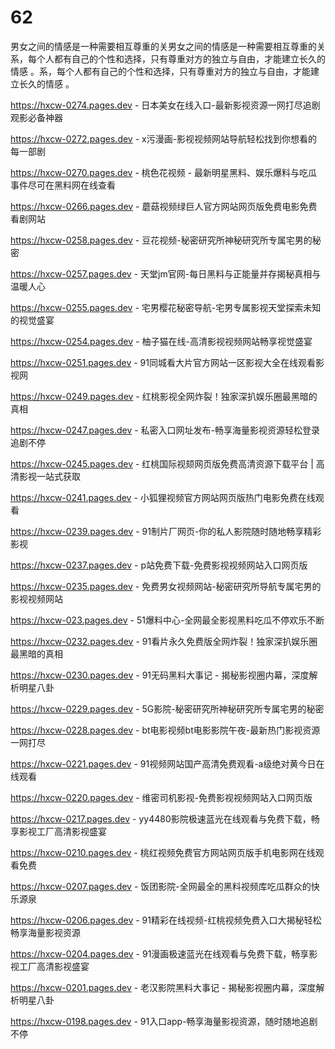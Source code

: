 # 62
男女之间的情感是一种需要相互尊重的关男女之间的情感是一种需要相互尊重的关系，每个人都有自己的个性和选择，只有尊重对方的独立与自由，才能建立长久的情感 。系，每个人都有自己的个性和选择，只有尊重对方的独立与自由，才能建立长久的情感 。

https://hxcw-0274.pages.dev - 日本美女在线入口-最新影视资源一网打尽追剧观影必备神器

https://hxcw-0272.pages.dev - x污漫画-影视视频网站导航轻松找到你想看的每一部剧

https://hxcw-0270.pages.dev - 桃色花视频 - 最新明星黑料、娱乐爆料与吃瓜事件尽可在黑料网在线查看

https://hxcw-0266.pages.dev - 蘑菇视频绿巨人官方网站网页版免费电影免费看剧网站

https://hxcw-0258.pages.dev - 豆花视频-秘密研究所神秘研究所专属宅男的秘密

https://hxcw-0257.pages.dev - 天堂jm官网-每日黑料与正能量并存揭秘真相与温暖人心

https://hxcw-0255.pages.dev - 宅男樱花秘密导航-宅男专属影视天堂探索未知的视觉盛宴

https://hxcw-0254.pages.dev - 柚子猫在线-高清影视视频网站畅享视觉盛宴

https://hxcw-0251.pages.dev - 91同城看大片官方网站一区影视大全在线观看影视网

https://hxcw-0249.pages.dev - 红桃影视全网炸裂！独家深扒娱乐圈最黑暗的真相

https://hxcw-0247.pages.dev - 私密入口网址发布-畅享海量影视资源轻松登录追剧不停

https://hxcw-0245.pages.dev - 红桃国际视颏网页版免费高清资源下载平台 | 高清影视一站式获取

https://hxcw-0241.pages.dev - 小狐狸视频官方网站网页版热门电影免费在线观看

https://hxcw-0239.pages.dev - 91制片厂网页-你的私人影院随时随地畅享精彩影视

https://hxcw-0237.pages.dev - p站免费下载-免费影视视频网站入口网页版

https://hxcw-0235.pages.dev - 免费男女视频网站-秘密研究所导航专属宅男的影视视频网站

https://hxcw-023.pages.dev - 51爆料中心-全网最全影视黑料吃瓜不停欢乐不断

https://hxcw-0232.pages.dev - 91看片永久免费版全网炸裂！独家深扒娱乐圈最黑暗的真相

https://hxcw-0230.pages.dev - 91无码黑料大事记 - 揭秘影视圈内幕，深度解析明星八卦

https://hxcw-0229.pages.dev - 5G影院-秘密研究所神秘研究所专属宅男的秘密

https://hxcw-0228.pages.dev - bt电影视频bt电影影院午夜-最新热门影视资源一网打尽

https://hxcw-0221.pages.dev - 91视频网站国产高清免费观看-a级绝对黄今日在线观看

https://hxcw-0220.pages.dev - 维密司机影视-免费影视视频网站入口网页版

https://hxcw-0217.pages.dev - yy4480影院极速蓝光在线观看与免费下载，畅享影视工厂高清影视盛宴

https://hxcw-0210.pages.dev - 桃红视频免费官方网站网页版手机电影网在线观看免费

https://hxcw-0207.pages.dev - 饭团影院-全网最全的黑料视频库吃瓜群众的快乐源泉

https://hxcw-0206.pages.dev - 91精彩在线视频-红桃视频免费入口大揭秘轻松畅享海量影视资源

https://hxcw-0204.pages.dev - 91漫画极速蓝光在线观看与免费下载，畅享影视工厂高清影视盛宴

https://hxcw-0201.pages.dev - 老汉影院黑料大事记 - 揭秘影视圈内幕，深度解析明星八卦

https://hxcw-0198.pages.dev - 91入口app-畅享海量影视资源，随时随地追剧不停
